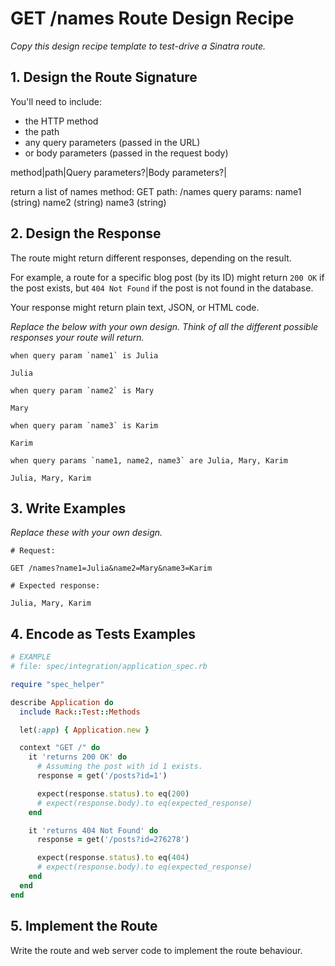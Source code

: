 # GET /names Route Design Recipe

_Copy this design recipe template to test-drive a Sinatra route._

## 1. Design the Route Signature

You'll need to include:
  * the HTTP method
  * the path
  * any query parameters (passed in the URL)
  * or body parameters (passed in the request body)

  method|path|Query parameters?|Body parameters?|

  return a list of names
  method: GET
  path: /names
  query params:
    name1 (string)
    name2 (string)
    name3 (string)

## 2. Design the Response

The route might return different responses, depending on the result.

For example, a route for a specific blog post (by its ID) might return `200 OK` if the post exists, but `404 Not Found` if the post is not found in the database.

Your response might return plain text, JSON, or HTML code. 

_Replace the below with your own design. Think of all the different possible responses your route will return._


```
when query param `name1` is Julia

Julia
```

```
when query param `name2` is Mary

Mary
```

```
when query param `name3` is Karim

Karim
```

```
when query params `name1, name2, name3` are Julia, Mary, Karim

Julia, Mary, Karim
```



## 3. Write Examples

_Replace these with your own design._

```
# Request:

GET /names?name1=Julia&name2=Mary&name3=Karim

# Expected response:

Julia, Mary, Karim
```

## 4. Encode as Tests Examples

```ruby
# EXAMPLE
# file: spec/integration/application_spec.rb

require "spec_helper"

describe Application do
  include Rack::Test::Methods

  let(:app) { Application.new }

  context "GET /" do
    it 'returns 200 OK' do
      # Assuming the post with id 1 exists.
      response = get('/posts?id=1')

      expect(response.status).to eq(200)
      # expect(response.body).to eq(expected_response)
    end

    it 'returns 404 Not Found' do
      response = get('/posts?id=276278')

      expect(response.status).to eq(404)
      # expect(response.body).to eq(expected_response)
    end
  end
end
```

## 5. Implement the Route

Write the route and web server code to implement the route behaviour.
